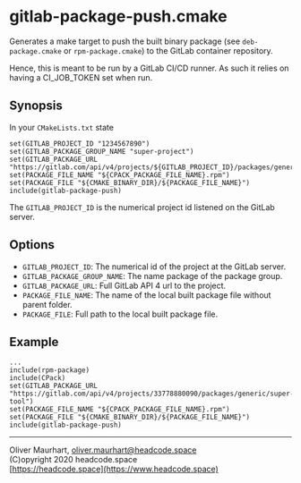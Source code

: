 # gitlab-package-push.cmake

Generates a make target to push the built binary package (see `deb-package.cmake` or `rpm-package.cmake`) to the GitLab 
container repository.

Hence, this is meant to be run by a GitLab CI/CD runner. As such it relies on having a CI_JOB_TOKEN set when run.


## Synopsis

In your `CMakeLists.txt` state
```
set(GITLAB_PROJECT_ID "1234567890")
set(GITLAB_PACKAGE_GROUP_NAME "super-project")
set(GITLAB_PACKAGE_URL "https://gitlab.com/api/v4/projects/${GITLAB_PROJECT_ID}/packages/generic/${GITLAB_PACKAGE_GROUP_NAME}")
set(PACKAGE_FILE_NAME "${CPACK_PACKAGE_FILE_NAME}.rpm")
set(PACKAGE_FILE "${CMAKE_BINARY_DIR}/${PACKAGE_FILE_NAME}")
include(gitlab-package-push)
```

The `GITLAB_PROJECT_ID` is the numerical project id listened on the GitLab server. 


## Options

* `GITLAB_PROJECT_ID`: The numerical id of the project at the GitLab server.
* `GITLAB_PACKAGE_GROUP_NAME`: The name package of the package group.
* `GITLAB_PACKAGE_URL`: Full GitLab API 4 url to the project.
* `PACKAGE_FILE_NAME`: The name of the local built package file without parent folder.
* `PACKAGE_FILE`: Full path to the local built package file.


## Example

```
...
include(rpm-package)
include(CPack)
set(GITLAB_PACKAGE_URL "https://gitlab.com/api/v4/projects/33778880090/packages/generic/super-tool")
set(PACKAGE_FILE_NAME "${CPACK_PACKAGE_FILE_NAME}.rpm")
set(PACKAGE_FILE "${CMAKE_BINARY_DIR}/${PACKAGE_FILE_NAME}")
include(gitlab-package-push)
```


---

Oliver Maurhart, <oliver.maurhart@headcode.space>  
(C)opyright 2020 headcode.space  
[https://headcode.space](https://www.headcode.space)
